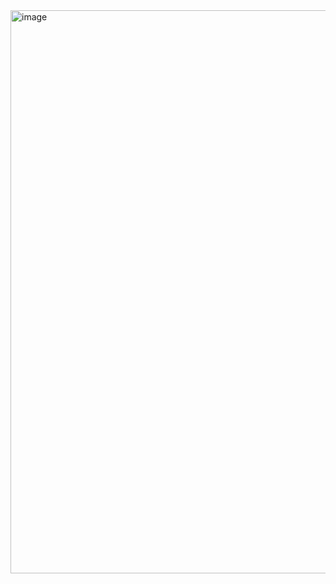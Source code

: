 <img width="1919" height="901" alt="image" src="https://github.com/user-attachments/assets/1b134826-00f0-415d-9def-f59efe422765" />
